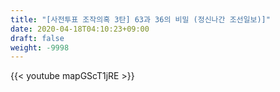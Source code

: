 ```yaml
---
title: "[사전투표 조작의혹 3탄] 63과 36의 비밀 (정신나간 조선일보)]"
date: 2020-04-18T04:10:23+09:00
draft: false
weight: -9998
---
```


{{< youtube mapGScT1jRE >}}

